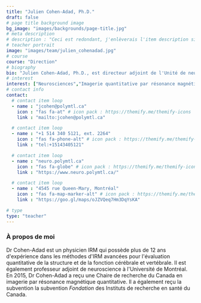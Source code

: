 ```yaml
---
title: "Julien Cohen-Adad, Ph.D."
draft: false
# page title background image
bg_image: "images/backgrounds/page-title.jpg"
# meta description
# description : "Ceci est redondant, j'enlèverais l'item description si cela ne fait pas trop laid."
# teacher portrait
image: "images/team/julien_cohenadad.jpg"
# course
course: "Direction"
# biography
bio: "Julien Cohen-Adad, Ph.D., est directeur adjoint de l'Unité de neuroimagerie fonctionnelle, Centre de recherche de l'Institut universitaire de gériatrie de Montréal, co-directeur du laboratoire NeuroPoly avec Prof. Nikola Stikov et professeur agrégé à la Polytechnique Montréal"
# interest
interest: ["Neurosciences","Imagerie quantitative par résonance magnétique","Structure et fonction du cerveau"]
# contact info
contact:
  # contact item loop
  - name : "jcohen@polymtl.ca"
    icon : "fas fa-at" # icon pack : https://themify.me/themify-icons
    link : "mailto:jcohen@polymtl.ca"

  # contact item loop
  - name : "+1 514 340 5121, ext. 2264"
    icon : "fas fa-phone-alt" # icon pack : https://themify.me/themify-icons
    link : "tel:+15143405121"

  # contact item loop
  - name : "neuro.polymtl.ca"
    icon : "fas fa-globe" # icon pack : https://themify.me/themify-icons
    link : "https://www.neuro.polymtl.ca/"

  # contact item loop
  - name : "4545 rue Queen-Mary, Montréal"
    icon : "fas fa-map-marker-alt" # icon pack : https://themify.me/themify-icons
    link : "https://goo.gl/maps/oJZVQeq7Hm3DqYsKA"

# type
type: "teacher"
---
```


### À propos de moi

Dr Cohen-Adad est un physicien IRM qui possède plus de 12 ans d'expérience dans les méthodes d'IRM avancées pour l'évaluation quantitative de la structure et de la fonction cérébrale et vertébrale. Il est également professeur adjoint de neuroscience à l'Université de Montréal. En 2015, Dr Cohen-Adad a reçu une Chaire de recherche du Canada en imagerie par résonance magnétique quantitative. Il a également reçu la subvention la subvention *Fondation* des Instituts de recherche en santé du Canada.
